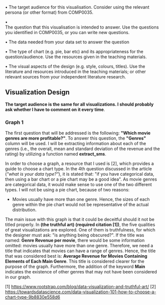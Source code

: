 •	The target audience for this visualisation. Consider using the relevant persona (or other format) from COMP0035.

•	
The question that this visualisation is intended to answer. Use the questions you identified in COMP0035, or you can write new questions.


•	The data needed from your data set to answer the question


•	The type of chart (e.g. pie, bar etc) and its appropriateness for the question/audience. Use the resources given in the teaching materials.


•	The visual aspects of the design (e.g. style, colours, titles). Use the literature and resources introduced in the teaching materials; or other relevant sources from your independent literature research.

## Visualization Design
**The target audience is the same for all visualizations. I should probably ask whether I have to comment on it every
time**.
### Graph 1
The first question that will be addressed is the following: **"Which movie genres are more profitable?"**. To answer
this question, the **"Genres"** column will be used. I will be extracting information about each of the genres (i.e.,
the overall, mean and standard deviation of the revenue and the rating) by utilizing a function named **extract_sms**.

In order to choose a graph, a resource that I used is [2], which provides a guide to choose a chart type. In the 4th
question discussed in the article (*"what is your data type?"*), it is stated that: "if you have categorical data,
then using a bar chart or a pie chart may be a good idea". As movie genres are categorical data, it would make sense to
use one of the two different types. I will not be using a pie chart, because of two reasons: 
- Movies usually have more than one genre. Hence, the sizes of each genre within the pie chart would not be representative of the actual distribution.

The main issue with this graph is that it could be deceitful should it not be titled properly. In **(the truthful art)
(required citation [1])**, the five qualities of great visualizations are explored. One of them is truthfulness, for which
the designer must ask: "is anything being obscured?". If the title was named: **Genre Revenue per movie**, there would
be some information omitted: movies usually have more than one genre. Therefore, we need a title that indicates that
movies can have a range of genres. Hence, the title that was considered best is: **Average Revenue for Movies Containing
Elements of Each Main Genre**. This title is considered clearer for the purpose of the graph. Furthermore, the addition
of the keyword **Main** indicates the existence of other genres that may not have been considered in our graph.


[1] https://www.rootstrap.com/blog/data-visualization-and-truthful-art/
[2] https://towardsdatascience.com/data-visualization-101-how-to-choose-a-chart-type-9b8830e558d6